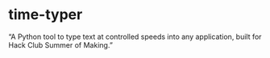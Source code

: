 # time-typer
“A Python tool to type text at controlled speeds into any application, built for Hack Club Summer of Making.”

